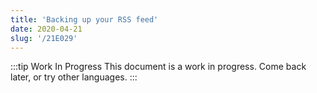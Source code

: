 ```yaml
---
title: 'Backing up your RSS feed'
date: 2020-04-21
slug: '/21E029'
---
```


:::tip Work In Progress
This document is a work in progress. Come back later, or try other languages.
:::

